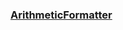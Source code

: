 ### [ArithmeticFormatter](https://repl.it/@bsong070/boilerplate-arithmetic-formatter-1#arithmetic_arranger.py)
